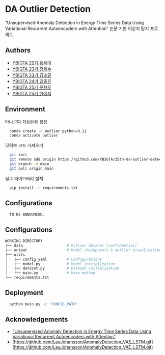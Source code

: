 
# DA Outlier Detection

"Unsupervised Anomaly Detection in Energy Time Series Data Using Variational Recurrent Autoencoders with Attention" 논문 기반 이상치 탐지 프로젝트.

## Authors

- [YBIGTA 22기 홍세아](https://github.com/Joirv)
- [YBIGTA 23기 정회수](https://github.com/Hoesu)
- [YBIGTA 23기 김소민](https://github.com/min913)
- [YBIGTA 24기 김종진](https://github.com/ToBeWithYouPopcorn)
- [YBIGTA 25기 문찬우](https://github.com/urbanking)
- [YBIGTA 25기 한예지](https://github.com/hyez2)

## Environment
아나콘다 가상환경 생성
```bash
  conda create -n outlier python=3.11
  conda activate outlier
```
깃허브 코드 가져오기
```bash
  git init
  git remote add origin https://github.com/YBIGTA/25th-da-outlier-detection.git
  git branch -m main
  git pull origin main
```
필수 라이브러리 설치
```bash
  pip install -r requirements.txt
```
## Configurations
```bash
  TO BE ANNOUNCED.
```

## Configurations
```bash
WORKING DIRECTORY
├── data                    # Outlier dataset (confidential)
├── output                  # Model checkpoints & outlier visualizations
├── utils
│   ├── config.yaml         # Configurations
│   ├── model.py            # Model initialization
│   ├── dataset.py          # Dataset initialization
│   └── main.py             # Main method
└── requirements.txt
```

## Deployment

```bash
  python main.py -c 'CONFIG_PATH'
```

## Acknowledgements

 - ["Unsupervised Anomaly Detection in Energy Time Series Data Using Variational Recurrent Autoencoders with Attention"](https://www.joaopereira.ai/assets/pdf/accepted_version_ICMLA18.pdf)
 - [https://github.com/LauJohansson/AnomalyDetection_VAE_LSTM.git](https://github.com/LauJohansson/AnomalyDetection_VAE_LSTM.git)
